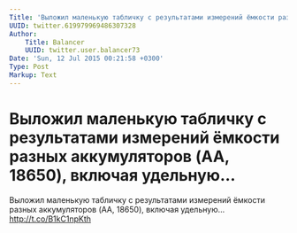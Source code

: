 ```yaml
---
Title: 'Выложил маленькую табличку с результатами измерений ёмкости разных аккумуляторов (AA, 18650), включая удельную...'
UUID: twitter.619979969486307328
Author:
    Title: Balancer
    UUID: twitter.user.balancer73
Date: 'Sun, 12 Jul 2015 00:21:58 +0300'
Type: Post
Markup: Text
---
```


# Выложил маленькую табличку с результатами измерений ёмкости разных аккумуляторов (AA, 18650), включая удельную...

Выложил маленькую табличку с результатами измерений ёмкости
разных аккумуляторов (AA, 18650), включая удельную...
http://t.co/B1kC1npKth